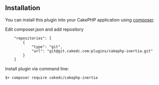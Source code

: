 ## Installation

You can install this plugin into your CakePHP application using [composer](https://getcomposer.org).

Edit composer.json and add repository

```
    "repositories": [
        {
            "type": "git",
            "url": "git@git.cakedc.com:plugins/cakephp-inertia.git"
        }
    ]
```

Install plugin via command line:

```
$> composer require cakedc/cakephp-inertia
```